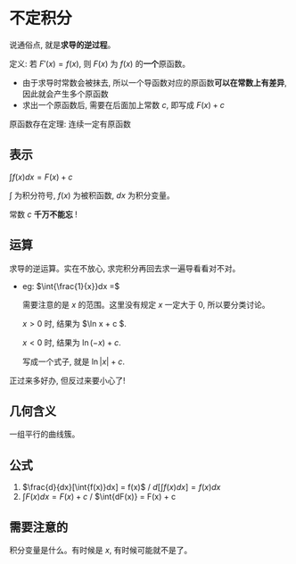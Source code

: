 # 不定积分
说通俗点, 就是**求导的逆过程**。

定义: 若 $F'(x) = f(x)$, 则 $F(x)$ 为 $f(x)$ 的**一个**原函数。
* 由于求导时常数会被抹去, 所以一个导函数对应的原函数**可以在常数上有差异**, 因此就会产生多个原函数
* 求出一个原函数后, 需要在后面加上常数 $c$, 即写成 $F(x) + c$

原函数存在定理: 连续一定有原函数

## 表示
$\int{f(x)}dx = F(x) + c$

$\int$ 为积分符号, $f(x)$ 为被积函数, $dx$ 为积分变量。

常数 $c$ **千万不能忘** !

## 运算
求导的逆运算。实在不放心, 求完积分再回去求一遍导看看对不对。

* eg: $\int{\frac{1}{x}}dx =$

    需要注意的是 $x$ 的范围。这里没有规定 $x$ 一定大于 0, 所以要分类讨论。
    
    $x > 0$ 时, 结果为 $\ln x + c $.

    $x < 0$ 时, 结果为 $\ln(-x) + c$.

    写成一个式子, 就是 $\ln |x| + c$.

正过来多好办, 但反过来要小心了!

## 几何含义
一组平行的曲线簇。

## 公式
1. $\frac{d}{dx}[\int{f(x)}dx] = f(x)$ / $d[\int{f(x)}dx] = f(x)dx$
2. $\int{F(x)}dx = F(x) + c$ / $\int{dF(x)} = F(x) + c

## 需要注意的
积分变量是什么。有时候是 $x$, 有时候可能就不是了。